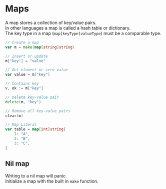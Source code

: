 # Maps
A map stores a collection of key/value pairs.  
In other languages a map is called a hash table or dictionary.   
The key type in a map (`map[keyType]valueType`) must be a comparable type.  

```go
// Create a map
var m = make(map[string]string)

// Insert or update
m["key"] = "value"

// Get element or zero value
var value = m["key"]

// Contains key
v, ok := m["key"]

// Delete key-value pair
delete(m, "key")

// Remove all key-value pairs
clear(m)

// Map Literal
var table = map[int]string{
    1: "A",
    2: "B",
    3: "C",
}
```

## Nil map
Writing to a nil map will panic.  
Initialize a map with the built in `make` function.  
